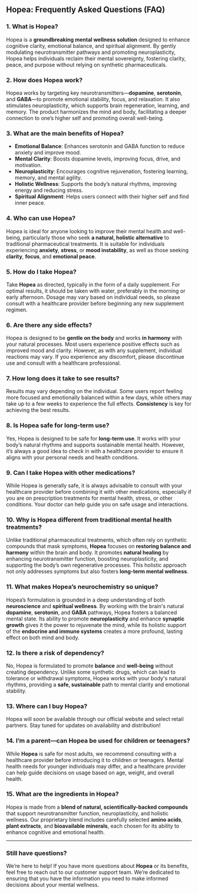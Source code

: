 ## **Hopea: Frequently Asked Questions (FAQ)**

### **1. What is Hopea?**
Hopea is a **groundbreaking mental wellness solution** designed to enhance cognitive clarity, emotional balance, and spiritual alignment. By gently modulating neurotransmitter pathways and promoting neuroplasticity, Hopea helps individuals reclaim their mental sovereignty, fostering clarity, peace, and purpose without relying on synthetic pharmaceuticals.

### **2. How does Hopea work?**
Hopea works by targeting key neurotransmitters—**dopamine**, **serotonin**, and **GABA**—to promote emotional stability, focus, and relaxation. It also stimulates neuroplasticity, which supports brain regeneration, learning, and memory. The product harmonizes the mind and body, facilitating a deeper connection to one’s higher self and promoting overall well-being.

### **3. What are the main benefits of Hopea?**
- **Emotional Balance**: Enhances serotonin and GABA function to reduce anxiety and improve mood.
- **Mental Clarity**: Boosts dopamine levels, improving focus, drive, and motivation.
- **Neuroplasticity**: Encourages cognitive rejuvenation, fostering learning, memory, and mental agility.
- **Holistic Wellness**: Supports the body’s natural rhythms, improving energy and reducing stress.
- **Spiritual Alignment**: Helps users connect with their higher self and find inner peace.

### **4. Who can use Hopea?**
Hopea is ideal for anyone looking to improve their mental health and well-being, particularly those who seek **a natural, holistic alternative** to traditional pharmaceutical treatments. It is suitable for individuals experiencing **anxiety**, **stress**, or **mood instability**, as well as those seeking **clarity**, **focus**, and **emotional peace**.

### **5. How do I take Hopea?**
Take **Hopea** as directed, typically in the form of a daily supplement. For optimal results, it should be taken with water, preferably in the morning or early afternoon. Dosage may vary based on individual needs, so please consult with a healthcare provider before beginning any new supplement regimen.

### **6. Are there any side effects?**
Hopea is designed to be **gentle on the body** and works **in harmony** with your natural processes. Most users experience positive effects such as improved mood and clarity. However, as with any supplement, individual reactions may vary. If you experience any discomfort, please discontinue use and consult with a healthcare professional.

### **7. How long does it take to see results?**
Results may vary depending on the individual. Some users report feeling more focused and emotionally balanced within a few days, while others may take up to a few weeks to experience the full effects. **Consistency** is key for achieving the best results.

### **8. Is Hopea safe for long-term use?**
Yes, Hopea is designed to be safe for **long-term use**. It works with your body’s natural rhythms and supports sustainable mental health. However, it’s always a good idea to check in with a healthcare provider to ensure it aligns with your personal needs and health conditions.

### **9. Can I take Hopea with other medications?**
While Hopea is generally safe, it is always advisable to consult with your healthcare provider before combining it with other medications, especially if you are on prescription treatments for mental health, stress, or other conditions. Your doctor can help guide you on safe usage and interactions.

### **10. Why is Hopea different from traditional mental health treatments?**
Unlike traditional pharmaceutical treatments, which often rely on synthetic compounds that mask symptoms, **Hopea** focuses on **restoring balance and harmony** within the brain and body. It promotes **natural healing** by enhancing neurotransmitter function, boosting neuroplasticity, and supporting the body’s own regenerative processes. This holistic approach not only addresses symptoms but also fosters **long-term mental wellness**.

### **11. What makes Hopea’s neurochemistry so unique?**
Hopea’s formulation is grounded in a deep understanding of both **neuroscience** and **spiritual wellness**. By working with the brain's natural **dopamine**, **serotonin**, and **GABA** pathways, Hopea fosters a balanced mental state. Its ability to promote **neuroplasticity** and enhance **synaptic growth** gives it the power to rejuvenate the mind, while its holistic support of the **endocrine and immune systems** creates a more profound, lasting effect on both mind and body.

### **12. Is there a risk of dependency?**
No, Hopea is formulated to promote **balance** and **well-being** without creating dependency. Unlike some synthetic drugs, which can lead to tolerance or withdrawal symptoms, Hopea works with your body's natural rhythms, providing a **safe, sustainable** path to mental clarity and emotional stability.

### **13. Where can I buy Hopea?**
Hopea will soon be available through our official website and select retail partners. Stay tuned for updates on availability and distribution!

### **14. I’m a parent—can Hopea be used for children or teenagers?**
While **Hopea** is safe for most adults, we recommend consulting with a healthcare provider before introducing it to children or teenagers. Mental health needs for younger individuals may differ, and a healthcare provider can help guide decisions on usage based on age, weight, and overall health.

### **15. What are the ingredients in Hopea?**
Hopea is made from a **blend of natural, scientifically-backed compounds** that support neurotransmitter function, neuroplasticity, and holistic wellness. Our proprietary blend includes carefully selected **amino acids**, **plant extracts**, and **bioavailable minerals**, each chosen for its ability to enhance cognitive and emotional health.

---

### **Still have questions?**
We’re here to help! If you have more questions about **Hopea** or its benefits, feel free to reach out to our customer support team. We’re dedicated to ensuring that you have the information you need to make informed decisions about your mental wellness.
